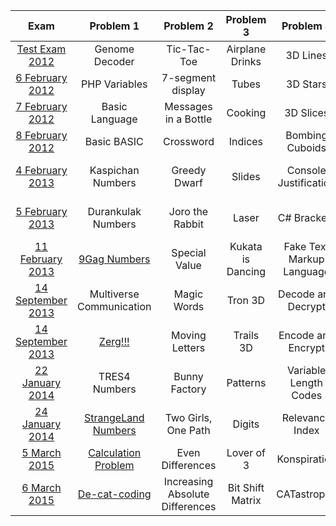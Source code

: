 | Exam | Problem 1 | Problem 2 | Problem 3 | Problem 4 | Problem 5 |
| :-: | :-: | :-: | :-: | :-: | :-: |
| [Test Exam 2012](http://bgcoder.com/Contests/10/CSharp-Fundamentals-2011-2012-Part-2-Test-Exam) | Genome Decoder | Tic-Tac-Toe | Airplane Drinks | 3D Lines | Guitar |
| [6 February 2012](http://bgcoder.com/Contests/7/Telerik-Academy-Exam-2-6-Feb-2012) | PHP Variables | 7-segment display | Tubes | 3D Stars | Brackets |
| [7 February 2012](http://bgcoder.com/Contests/8/Telerik-Academy-Exam-2-7-Feb-2012) | Basic Language | Messages in a Bottle | Cooking | 3D Slices | Secret Language |
| [8 February 2012](http://bgcoder.com/Contests/9/Telerik-Academy-Exam-2-8-Feb-2012) | Basic BASIC | Crossword | Indices | Bombing Cuboids | Academy Tasks |
| [4 February 2013](http://bgcoder.com/Contests/52/CSharp-Part-2-2012-2013-4-Feb-2013-Morning) | Kaspichan Numbers | Greedy Dwarf | Slides | Console Justification | One Task is Not Enough |
| [5 February 2013](http://bgcoder.com/Contests/54/CSharp-Part-2-2012-2013-5-Feb-2013) | Durankulak Numbers | Joro the Rabbit | Laser | C# Brackets | Two Is Better Than One |
| [11 February 2013](http://bgcoder.com/Contests/55/CSharp-Part-2-2012-2013-11-Feb-2013) | [9Gag Numbers](https://github.com/owolp/Telerik-Academy/tree/master/Modul-1/CSharp-Part-2/Exam-Preparation/NineGagNumbers) | Special Value | Kukata is Dancing | Fake Text Markup Language | Three in One |
| [14 September 2013](http://bgcoder.com/Contests/94/CSharp-Part-2-2013-2014-14-Sept-2013-Morning) | Multiverse Communication | Magic Words | Tron 3D | Decode and Decrypt | Featuring with Grisko |
| [14 September 2013](http://bgcoder.com/Contests/95/CSharp-Part-2-2013-2014-14-Sept-2013-Evening) | [Zerg!!!](https://github.com/owolp/Telerik-Academy/tree/master/Modul-1/CSharp-Part-2/Exam-Preparation/Zerg) | Moving Letters | Trails 3D | Encode and Encrypt | They are Green |
| [22 January 2014](http://bgcoder.com/Contests/142/CSharp-Part-2-2013-2014-22-Jan-2014-Evening) | TRES4 Numbers | Bunny Factory | Patterns | Variable Length Codes | Help Doge |
| [24 January 2014](http://bgcoder.com/Contests/143/CSharp-Part-2-2013-2014-24-Jan-2014-Evening) | [StrangeLand Numbers](https://github.com/owolp/Telerik-Academy/tree/master/Modul-1/CSharp-Part-2/Exam-Preparation/StrangeLandNumbers) | Two Girls, One Path | Digits | Relevance Index | Doge Coin |
| [5 March 2015](http://bgcoder.com/Contests/221/CSharp-Part-2-2015-2016-5-March-2015-Evening) | [Calculation Problem](https://github.com/owolp/Telerik-Academy/tree/master/Modul-1/CSharp-Part-2/Exam-Preparation/CalculationProblem) | Even Differences | Lover of 3 | Konspiration | Bad Cat! |
| [6 March 2015](http://bgcoder.com/Contests/223/CSharp-Part-2-2015-2016-6-March-2015-Evening) | [De-cat-coding](https://github.com/owolp/Telerik-Academy/tree/master/Modul-1/CSharp-Part-2/Exam-Preparation/DeCatCoding) | Increasing Absolute Differences | Bit Shift Matrix | CATastrophe | Singing Cats |